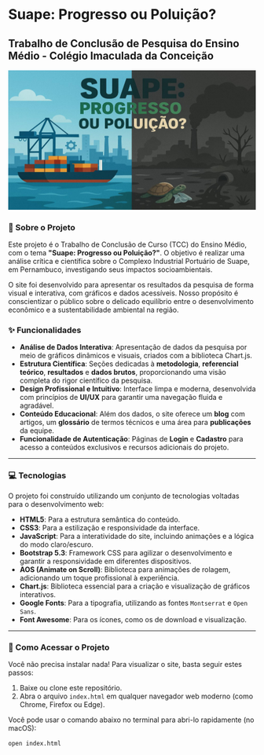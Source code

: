 # Suape: Progresso ou Poluição?

## Trabalho de Conclusão de Pesquisa do Ensino Médio - Colégio Imaculada da Conceição

![Banner do projeto Suape: Progresso ou Poluição?](assets/images/banner.JPG)

### 🧐 Sobre o Projeto
Este projeto é o Trabalho de Conclusão de Curso (TCC) do Ensino Médio, com o tema **"Suape: Progresso ou Poluição?"**. O objetivo é realizar uma análise crítica e científica sobre o Complexo Industrial Portuário de Suape, em Pernambuco, investigando seus impactos socioambientais.

O site foi desenvolvido para apresentar os resultados da pesquisa de forma visual e interativa, com gráficos e dados acessíveis. Nosso propósito é conscientizar o público sobre o delicado equilíbrio entre o desenvolvimento econômico e a sustentabilidade ambiental na região.

### ✨ Funcionalidades
* **Análise de Dados Interativa**: Apresentação de dados da pesquisa por meio de gráficos dinâmicos e visuais, criados com a biblioteca Chart.js.
* **Estrutura Científica**: Seções dedicadas à **metodologia**, **referencial teórico**, **resultados** e **dados brutos**, proporcionando uma visão completa do rigor científico da pesquisa.
* **Design Profissional e Intuitivo**: Interface limpa e moderna, desenvolvida com princípios de **UI/UX** para garantir uma navegação fluida e agradável.
* **Conteúdo Educacional**: Além dos dados, o site oferece um **blog** com artigos, um **glossário** de termos técnicos e uma área para **publicações** da equipe.
* **Funcionalidade de Autenticação**: Páginas de **Login** e **Cadastro** para acesso a conteúdos exclusivos e recursos adicionais do projeto.

---

### 💻 Tecnologias
O projeto foi construído utilizando um conjunto de tecnologias voltadas para o desenvolvimento web:

* **HTML5**: Para a estrutura semântica do conteúdo.
* **CSS3**: Para a estilização e responsividade da interface.
* **JavaScript**: Para a interatividade do site, incluindo animações e a lógica do modo claro/escuro.
* **Bootstrap 5.3**: Framework CSS para agilizar o desenvolvimento e garantir a responsividade em diferentes dispositivos.
* **AOS (Animate on Scroll)**: Biblioteca para animações de rolagem, adicionando um toque profissional à experiência.
* **Chart.js**: Biblioteca essencial para a criação e visualização de gráficos interativos.
* **Google Fonts**: Para a tipografia, utilizando as fontes `Montserrat` e `Open Sans`.
* **Font Awesome**: Para os ícones, como os de download e visualização.

---

### 🚀 Como Acessar o Projeto
Você não precisa instalar nada! Para visualizar o site, basta seguir estes passos:

1.  Baixe ou clone este repositório.
2.  Abra o arquivo `index.html` em qualquer navegador web moderno (como Chrome, Firefox ou Edge).

Você pode usar o comando abaixo no terminal para abri-lo rapidamente (no macOS):

```bash
open index.html
